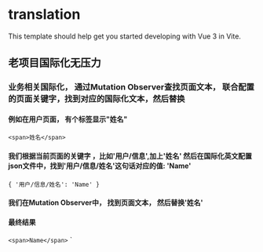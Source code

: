 # translation

This template should help get you started developing with Vue 3 in Vite.

## 老项目国际化无压力

### 业务相关国际化， 通过Mutation Observer查找页面文本， 联合配置的页面关键字，找到对应的国际化文本，然后替换

#### 例如在用户页面， 有个标签显示"姓名"

`<span>姓名</span>`

#### 我们根据当前页面的关键字 ，比如'用户/信息',加上'姓名' 然后在国际化英文配置json文件中，找到'用户/信息/姓名'这句话对应的值: 'Name'

`{ '用户/信息/姓名': 'Name' }`

#### 我们在Mutation Observer中， 找到页面文本， 然后替换'姓名'

#### 最终结果

`<span>Name</span>`
`
